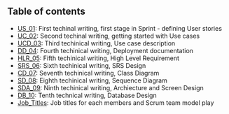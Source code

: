 ## Table of contents

* [US_01](US_01.pdf): First techinal writing, first stage in Sprint - defining User stories
* [UC_02](UC_02.pdf): Second techinal writing, getting started with Use cases
* [UCD_03](UCD_03.pdf): Third techinical writing, Use case description
* [DD_04](DD_04.pdf): Fourth techinical writing, Deployment documentation
* [HLR_05](HLR_05.pdf): Fifth techinical writing, High Level Requirement
* [SRS_06](SRS_06.pdf): Sixth techinical writing, SRS Design
* [CD_07](CD_07.pdf): Seventh techinical writing, Class Diagram
* [SD_08](SD_08.pdf): Eighth techinical writing, Sequence Diagram
* [SDA_09](SDA_09.pdf): Ninth techinical writing, Archiecture and Screen Design
* [DB_10](DB_10.pdf): Tenth technical writing, Database Design 
* [Job_Titles](Job_titles.pdf): Job titles for each members and Scrum team model play
